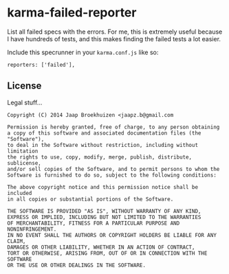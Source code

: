 karma-failed-reporter
=====================

List all failed specs with the errors. For me, this is extremely useful because
I have hundreds of tests, and this makes finding the failed tests a lot easier.

Include this specrunner in your `karma.conf.js` like so:

    reporters: ['failed'],

License
-------
Legal stuff...

    Copyright (C) 2014 Jaap Broekhuizen <jaapz.b@gmail.com

    Permission is hereby granted, free of charge, to any person obtaining
    a copy of this software and associated documentation files (the "Software"),
    to deal in the Software without restriction, including without limitation
    the rights to use, copy, modify, merge, publish, distribute, sublicense,
    and/or sell copies of the Software, and to permit persons to whom the
    Software is furnished to do so, subject to the following conditions:

    The above copyright notice and this permission notice shall be included
    in all copies or substantial portions of the Software.

    THE SOFTWARE IS PROVIDED "AS IS", WITHOUT WARRANTY OF ANY KIND,
    EXPRESS OR IMPLIED, INCLUDING BUT NOT LIMITED TO THE WARRANTIES
    OF MERCHANTABILITY, FITNESS FOR A PARTICULAR PURPOSE AND NONINFRINGEMENT.
    IN NO EVENT SHALL THE AUTHORS OR COPYRIGHT HOLDERS BE LIABLE FOR ANY CLAIM,
    DAMAGES OR OTHER LIABILITY, WHETHER IN AN ACTION OF CONTRACT,
    TORT OR OTHERWISE, ARISING FROM, OUT OF OR IN CONNECTION WITH THE SOFTWARE
    OR THE USE OR OTHER DEALINGS IN THE SOFTWARE.
